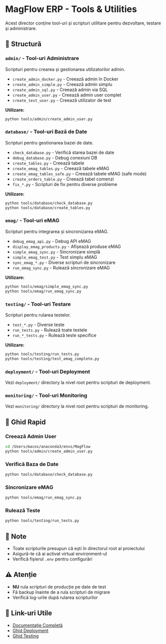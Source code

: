 # MagFlow ERP - Tools & Utilities

Acest director conține tool-uri și scripturi utilitare pentru dezvoltare, testare și administrare.

## 📁 Structură

### `admin/` - Tool-uri Administrare
Scripturi pentru crearea și gestionarea utilizatorilor admin.

- `create_admin_docker.py` - Creează admin în Docker
- `create_admin_simple.py` - Creează admin simplu
- `create_admin_sql.py` - Creează admin via SQL
- `create_admin_user.py` - Creează admin user complet
- `create_test_user.py` - Creează utilizator de test

**Utilizare:**
```bash
python tools/admin/create_admin_user.py
```

### `database/` - Tool-uri Bază de Date
Scripturi pentru gestionarea bazei de date.

- `check_database.py` - Verifică starea bazei de date
- `debug_database.py` - Debug conexiuni DB
- `create_tables.py` - Creează tabele
- `create_emag_tables.py` - Creează tabele eMAG
- `create_emag_tables_safe.py` - Creează tabele eMAG (safe mode)
- `create_orders_table.py` - Creează tabel comenzi
- `fix_*.py` - Scripturi de fix pentru diverse probleme

**Utilizare:**
```bash
python tools/database/check_database.py
python tools/database/create_tables.py
```

### `emag/` - Tool-uri eMAG
Scripturi pentru integrarea și sincronizarea eMAG.

- `debug_emag_api.py` - Debug API eMAG
- `display_emag_products.py` - Afișează produse eMAG
- `simple_emag_sync.py` - Sincronizare simplă
- `simple_emag_test.py` - Test simplu eMAG
- `sync_emag_*.py` - Diverse scripturi de sincronizare
- `run_emag_sync.py` - Rulează sincronizare eMAG

**Utilizare:**
```bash
python tools/emag/simple_emag_sync.py
python tools/emag/run_emag_sync.py
```

### `testing/` - Tool-uri Testare
Scripturi pentru rularea testelor.

- `test_*.py` - Diverse teste
- `run_tests.py` - Rulează toate testele
- `run_*_tests.py` - Rulează teste specifice

**Utilizare:**
```bash
python tools/testing/run_tests.py
python tools/testing/test_emag_complete.py
```

### `deployment/` - Tool-uri Deployment
Vezi `deployment/` directory la nivel root pentru scripturi de deployment.

### `monitoring/` - Tool-uri Monitoring
Vezi `monitoring/` directory la nivel root pentru scripturi de monitoring.

## 🚀 Ghid Rapid

### Creează Admin User
```bash
cd /Users/macos/anaconda3/envs/MagFlow
python tools/admin/create_admin_user.py
```

### Verifică Baza de Date
```bash
python tools/database/check_database.py
```

### Sincronizare eMAG
```bash
python tools/emag/run_emag_sync.py
```

### Rulează Teste
```bash
python tools/testing/run_tests.py
```

## 📝 Note

- Toate scripturile presupun că ești în directorul root al proiectului
- Asigură-te că ai activat virtual environment-ul
- Verifică fișierul `.env` pentru configurări

## ⚠️ Atenție

- **NU** rula scripturi de producție pe date de test
- Fă backup înainte de a rula scripturi de migrare
- Verifică log-urile după rularea scripturilor

## 🔗 Link-uri Utile

- [Documentație Completă](../docs/)
- [Ghid Deployment](../deployment/README.md)
- [Ghid Testing](../tests/README.md)
